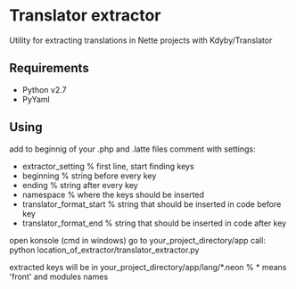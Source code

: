 # Translator extractor
Utility for extracting translations in Nette projects with Kdyby/Translator

## Requirements

- Python v2.7
- PyYaml
 
## Using

add to beginnig of your .php and .latte files comment with settings:
  - extractor_setting         % first line, start finding keys
  - beginning                 % string before every key
  - ending                    % string after every key
  - namespace                 % where the keys should be inserted
  - translator_format_start   % string that should be inserted in code before key
  - translator_format_end     % string that should be inserted in code after key

open konsole (cmd in windows)
go to your_project_directory/app
call: python location_of_extractor/translator_extractor.py

extracted keys will be in your_project_directory/app/lang/*.neon % * means 'front' and modules names

